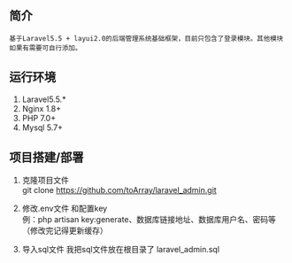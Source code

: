 ## 简介
    基于Laravel5.5 + layui2.0的后端管理系统基础框架，目前只包含了登录模块。其他模块如果有需要可自行添加。
    
## 运行环境
1.    Laravel5.5.* 
2.    Nginx 1.8+
3.    PHP 7.0+
4.    Mysql 5.7+
    

## 项目搭建/部署
1. 克隆项目文件    
git clone https://github.com/toArray/laravel_admin.git

1. 修改.env文件  和配置key    
例：php artisan key:generate、数据库链接地址、数据库用户名、密码等（修改完记得更新缓存）

1. 导入sql文件
    我把sql文件放在根目录了 
    laravel_admin.sql





